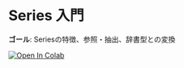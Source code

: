 # Series 入門
**ゴール**: Seriesの特徴、参照・抽出、辞書型との変換

[![Open In Colab](https://colab.research.google.com/assets/colab-badge.svg)](
https://colab.research.google.com/github/yokayoka/ml-seminar/blob/main/notebooks/20_pandas/SeriesBasic.ipynb)
